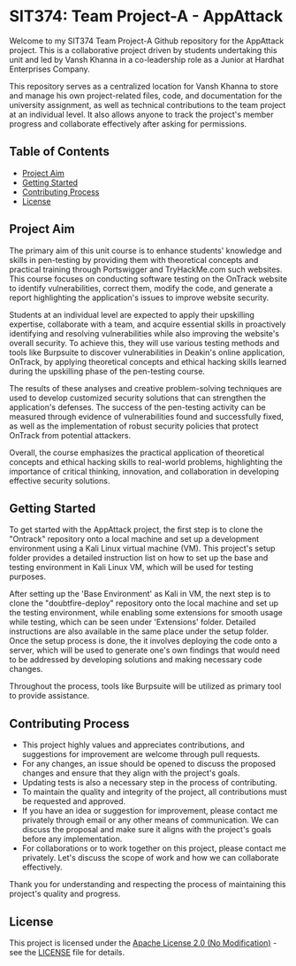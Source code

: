 # SIT374: Team Project-A - AppAttack

Welcome to my SIT374 Team Project-A Github repository for the AppAttack project. This is a collaborative project driven by students undertaking this unit and led by Vansh Khanna in a co-leadership role as a Junior at Hardhat Enterprises Company.

This repository serves as a centralized location for Vansh Khanna to store and manage his own project-related files, code, and documentation for the university assignment, as well as technical contributions to the team project at an individual level. It also allows anyone to track the project's member progress and collaborate effectively after asking for permissions. 

## Table of Contents

- [Project Aim](#project-aim)
- [Getting Started](#getting-started)
- [Contributing Process](#contributing-process)
- [License](#license)

## Project Aim

The primary aim of this unit course is to enhance students' knowledge and skills in pen-testing by providing them with theoretical concepts and practical training through Portswigger and TryHackMe.com such websites. This course focuses on conducting software testing on the OnTrack website to identify vulnerabilities, correct them, modify the code, and generate a report highlighting the application's issues to improve website security.

Students at an individual level are expected to apply their upskilling expertise, collaborate with a team, and acquire essential skills in proactively identifying and resolving vulnerabilities while also improving the website's overall security. To achieve this, they will use various testing methods and tools like Burpsuite to discover vulnerabilities in Deakin's online application, OnTrack, by applying theoretical concepts and ethical hacking skills learned during the upskilling phase of the pen-testing course.

The results of these analyses and creative problem-solving techniques are used to develop customized security solutions that can strengthen the application's defenses. The success of the pen-testing activity can be measured through evidence of vulnerabilities found and successfully fixed, as well as the implementation of robust security policies that protect OnTrack from potential attackers.

Overall, the course emphasizes the practical application of theoretical concepts and ethical hacking skills to real-world problems, highlighting the importance of critical thinking, innovation, and collaboration in developing effective security solutions.

## Getting Started

To get started with the AppAttack project, the first step is to clone the "Ontrack" repository onto a local machine and set up a development environment using a Kali Linux virtual machine (VM). This project's setup folder provides a detailed instruction list on how to set up the base and testing environment in Kali Linux VM, which will be used for testing purposes.

After setting up the 'Base Environment' as Kali in VM, the next step is to clone the "doubtfire-deploy" repository onto the local machine and set up the testing environment, while enabling some extensions for smooth usage while testing, which can be seen under 'Extensions' folder. Detailed instructions are also available in the same place under the setup folder. Once the setup process is done, the it involves deploying the code onto a server, which will be used to generate one's own findings that would need to be addressed by developing solutions and making necessary code changes.

Throughout the process, tools like Burpsuite will be utilized as primary tool to provide assistance.

## Contributing Process

- This project highly values and appreciates contributions, and suggestions for improvement are welcome through pull requests.
- For any changes, an issue should be opened to discuss the proposed changes and ensure that they align with the project's goals.
- Updating tests is also a necessary step in the process of contributing.
- To maintain the quality and integrity of the project, all contributions must be requested and approved.
- If you have an idea or suggestion for improvement, please contact me privately through email or any other means of communication. We can discuss the proposal and make sure it aligns with the project's goals before any implementation.
- For collaborations or to work together on this project, please contact me privately. Let's discuss the scope of work and how we can collaborate effectively. 

Thank you for understanding and respecting the process of maintaining this project's quality and progress.


## License
This project is licensed under the [Apache License 2.0 (No Modification)](http://www.apache.org/licenses/LICENSE-2.0) - see the [LICENSE](LICENSE) file for details.
